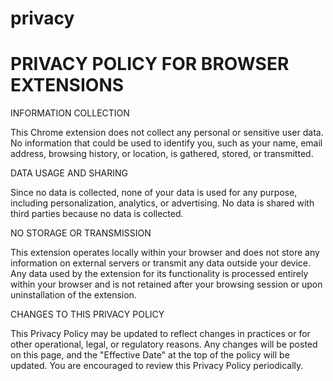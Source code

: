 # privacy

PRIVACY POLICY FOR BROWSER EXTENSIONS
=====================================

INFORMATION COLLECTION

This Chrome extension does not collect any personal or sensitive user data. No information that could be used to identify you, such as your name, email address, browsing history, or location, is gathered, stored, or transmitted. 


DATA USAGE AND SHARING

Since no data is collected, none of your data is used for any purpose, including personalization, analytics, or advertising. No data is shared with third parties because no data is collected. 


NO STORAGE OR TRANSMISSION

This extension operates locally within your browser and does not store any information on external servers or transmit any data outside your device. Any data used by the extension for its functionality is processed entirely within your browser and is not retained after your browsing session or upon uninstallation of the extension. 


CHANGES TO THIS PRIVACY POLICY

This Privacy Policy may be updated to reflect changes in practices or for other operational, legal, or regulatory reasons. Any changes will be posted on this page, and the "Effective Date" at the top of the policy will be updated. You are encouraged to review this Privacy Policy periodically. 
